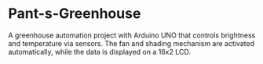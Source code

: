 # Pant-s-Greenhouse
A greenhouse automation project with Arduino UNO that controls brightness and temperature via sensors. The fan and shading mechanism are activated automatically, while the data is displayed on a 16x2 LCD.
